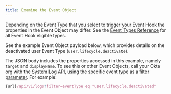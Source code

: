 ```yaml
---
title: Examine the Event Object
---
```

Depending on the Event Type that you select to trigger your Event Hook the properties in the Event Object may differ. See the [Event Types Reference](/docs/reference/api/event-types/?q=event-hook-eligible) for all Event Hook eligible types.

See the example Event Object payload below, which provides details on the deactivated user Event Type (`user.lifecycle.deactivate`).

The JSON body includes the properties accessed in this example, namely `target` and `displayName`. To see this or other Event Objects, call your Okta org with the [System Log API](/docs/reference/api/system-log), using the specific event type as a [filter parameter](/docs/reference/api/system-log/#filtering-results). For example:

```JavaScript
{url}/api/v1/logs?filter=eventType eq "user.lifecycle.deactivated"
```

<StackSelector snippet="event-object"/>

<NextSectionLink/>